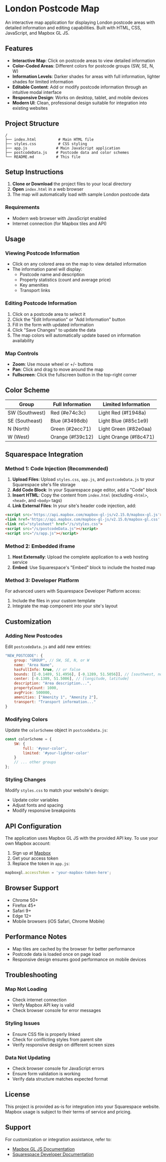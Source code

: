 # London Postcode Map

An interactive map application for displaying London postcode areas with detailed information and editing capabilities. Built with HTML, CSS, JavaScript, and Mapbox GL JS.

## Features

- **Interactive Map**: Click on postcode areas to view detailed information
- **Color-Coded Areas**: Different colors for postcode groups (SW, SE, N, W)
- **Information Levels**: Darker shades for areas with full information, lighter shades for limited information
- **Editable Content**: Add or modify postcode information through an intuitive modal interface
- **Responsive Design**: Works on desktop, tablet, and mobile devices
- **Modern UI**: Clean, professional design suitable for integration into existing websites

## Project Structure

```
/
├── index.html          # Main HTML file
├── styles.css          # CSS styling
├── app.js             # Main JavaScript application
├── postcodeData.js    # Postcode data and color schemes
└── README.md          # This file
```

## Setup Instructions

1. **Clone or Download** the project files to your local directory
2. **Open** `index.html` in a web browser
3. The map will automatically load with sample London postcode data

### Requirements

- Modern web browser with JavaScript enabled
- Internet connection (for Mapbox tiles and API)

## Usage

### Viewing Postcode Information
- Click on any colored area on the map to view detailed information
- The information panel will display:
  - Postcode name and description
  - Property statistics (count and average price)
  - Key amenities
  - Transport links

### Editing Postcode Information
1. Click on a postcode area to select it
2. Click the "Edit Information" or "Add Information" button
3. Fill in the form with updated information
4. Click "Save Changes" to update the data
5. The map colors will automatically update based on information availability

### Map Controls
- **Zoom**: Use mouse wheel or +/- buttons
- **Pan**: Click and drag to move around the map
- **Fullscreen**: Click the fullscreen button in the top-right corner

## Color Scheme

| Group | Full Information | Limited Information |
|-------|------------------|-------------------|
| SW (Southwest) | Red (#e74c3c) | Light Red (#f1948a) |
| SE (Southeast) | Blue (#3498db) | Light Blue (#85c1e9) |
| N (North) | Green (#2ecc71) | Light Green (#82e0aa) |
| W (West) | Orange (#f39c12) | Light Orange (#f8c471) |

## Squarespace Integration

### Method 1: Code Injection (Recommended)

1. **Upload Files**: Upload `styles.css`, `app.js`, and `postcodeData.js` to your Squarespace site's file storage
2. **Add Code Block**: In your Squarespace page editor, add a "Code" block
3. **Insert HTML**: Copy the content from `index.html` (excluding `<html>`, `<head>`, and `<body>` tags)
4. **Link External Files**: In your site's header code injection, add:

```html
<script src='https://api.mapbox.com/mapbox-gl-js/v2.15.0/mapbox-gl.js'></script>
<link href='https://api.mapbox.com/mapbox-gl-js/v2.15.0/mapbox-gl.css' rel='stylesheet' />
<link rel="stylesheet" href="/s/styles.css">
<script src="/s/postcodeData.js"></script>
<script src="/s/app.js"></script>
```

### Method 2: Embedded iframe

1. **Host Externally**: Upload the complete application to a web hosting service
2. **Embed**: Use Squarespace's "Embed" block to include the hosted map

### Method 3: Developer Platform

For advanced users with Squarespace Developer Platform access:
1. Include the files in your custom template
2. Integrate the map component into your site's layout

## Customization

### Adding New Postcodes

Edit `postcodeData.js` and add new entries:

```javascript
"NEW_POSTCODE": {
    group: "GROUP", // SW, SE, N, or W
    name: "Area Name",
    hasFullInfo: true, // or false
    bounds: [[-0.1489, 51.4956], [-0.1289, 51.5056]], // [southwest, northeast]
    center: [-0.1389, 51.5006], // [longitude, latitude]
    description: "Area description...",
    propertyCount: 1000,
    avgPrice: 500000,
    amenities: ["Amenity 1", "Amenity 2"],
    transport: "Transport information..."
}
```

### Modifying Colors

Update the `colorScheme` object in `postcodeData.js`:

```javascript
const colorScheme = {
    SW: {
        full: '#your-color',
        limited: '#your-lighter-color'
    }
    // ... other groups
};
```

### Styling Changes

Modify `styles.css` to match your website's design:
- Update color variables
- Adjust fonts and spacing
- Modify responsive breakpoints

## API Configuration

The application uses Mapbox GL JS with the provided API key. To use your own Mapbox account:

1. Sign up at [Mapbox](https://www.mapbox.com/)
2. Get your access token
3. Replace the token in `app.js`:

```javascript
mapboxgl.accessToken = 'your-mapbox-token-here';
```

## Browser Support

- Chrome 50+
- Firefox 45+
- Safari 9+
- Edge 12+
- Mobile browsers (iOS Safari, Chrome Mobile)

## Performance Notes

- Map tiles are cached by the browser for better performance
- Postcode data is loaded once on page load
- Responsive design ensures good performance on mobile devices

## Troubleshooting

### Map Not Loading
- Check internet connection
- Verify Mapbox API key is valid
- Check browser console for error messages

### Styling Issues
- Ensure CSS file is properly linked
- Check for conflicting styles from parent site
- Verify responsive design on different screen sizes

### Data Not Updating
- Check browser console for JavaScript errors
- Ensure form validation is working
- Verify data structure matches expected format

## License

This project is provided as-is for integration into your Squarespace website. Mapbox usage is subject to their terms of service and pricing.

## Support

For customization or integration assistance, refer to:
- [Mapbox GL JS Documentation](https://docs.mapbox.com/mapbox-gl-js/)
- [Squarespace Developer Documentation](https://developers.squarespace.com/)